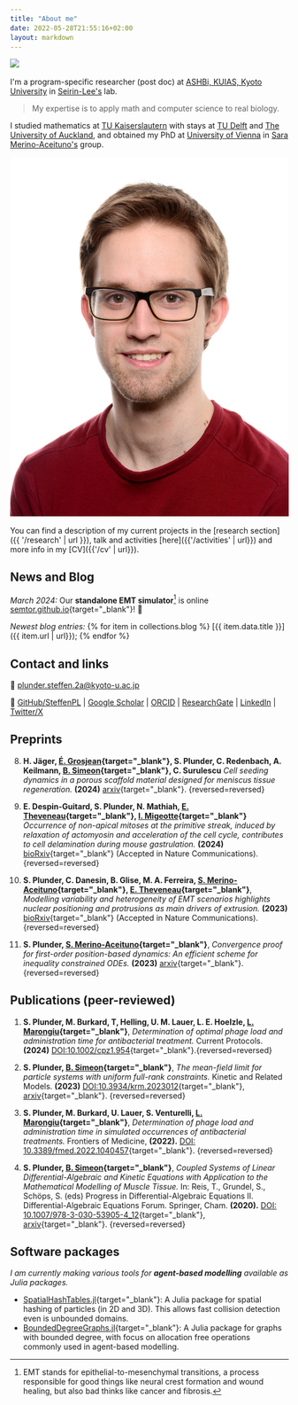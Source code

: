 ```yaml
---
title: "About me"
date: 2022-05-28T21:55:16+02:00
layout: markdown
---
```



<div class="sm:float-right sm:max-w-[12em] sm:ml-2 md:flex hidden drop-shadow-xl">

![](/steffen_red.jpg)
</div>

I'm a program-specific researcher (post doc) at [ASHBi, KUIAS, Kyoto University](https://ashbi.kyoto-u.ac.jp/) in [Seirin-Lee's](https://sites.google.com/site/seirin711lee/home) lab.

> My expertise is to apply math and computer science to real biology.

I studied mathematics at [TU Kaiserslautern](https://www.mathematik.uni-kl.de/en/) with stays at [TU Delft](https://www.tudelft.nl/en/eemcs/the-faculty/departments/applied-mathematics) and [The University of Auckland](https://www.auckland.ac.nz/en/science/about-the-faculty/department-of-mathematics.html),
and obtained my PhD at [University of Vienna](https://mathematik.univie.ac.at/en/research/biomathematics-and-dynamical-systems/) in [Sara Merino-Aceituno's](https://sites.google.com/view/saramerinoaceituno/about) group.

<div class="container md:hidden drop-shadow-xl">
<img class="mx-auto max-w-[12em]" src="./steffen_red.jpg">
</div>


You can find a description of my current projects in the [research section]({{ '/research' | url }}), talk and activities [here]({{'/activities' | url}}) and more info in my [CV]({{'/cv' | url}}).

## News and Blog

_March 2024:_ Our **standalone EMT simulator**[^1] is online [semtor.github.io](https://semtor.github.io/){target="_blank"}! 🎉

_Newest blog entries:_ {% for item in collections.blog %}
[{{ item.data.title }}]({{ item.url | url}}); {% endfor %}

## Contact and links

<!--Office 03.125, Faculty of Mathematics, Oskar-Morgenstern-Platz 1, Vienna.<br>-->
📧 <a href="mailto:plunder.steffen.2a@kyoto-u.ac.jp">plunder.steffen.2a@kyoto-u.ac.jp</a>

🔗 [GitHub/SteffenPL](https://github.com/SteffenPL) | [Google Scholar](https://scholar.google.com/citations?user=-QyslKMAAAAJ&hl=en)  | [ORCID](https://orcid.org/0000-0002-3371-3790) | [ResearchGate](https://www.researchgate.net/profile/Steffen-Plunder) | [LinkedIn](https://at.linkedin.com/in/steffen-plunder) | [Twitter/X](https://twitter.com/SteffenPlunder)



## Preprints

8. **H. Jäger, [É. Grosjean](https://grosjean1.github.io/){target="_blank"}, S. Plunder, C. Redenbach, A. Keilmann, [B. Simeon](https://www.mathematik.uni-kl.de/en/das/people/head/simeon){target="_blank"}, C. Surulescu** _Cell seeding dynamics in a porous scaffold material designed for meniscus tissue regeneration._ **(2024)** [arxiv](https://arxiv.org/abs/2406.06334){target="_blank"}.
{reversed=reversed}

7. **E. Despin-Guitard, S. Plunder, N. Mathiah, [E. Theveneau](https://cbi-toulouse.fr/eng/equipe-theveneau){target="_blank"},  [I. Migeotte](https://iribhm.org/isabelle-migeotte/){target="_blank"}** _Occurrence of non-apical mitoses at the primitive streak, induced by relaxation of actomyosin and acceleration of the cell cycle, contributes to cell delamination during mouse gastrulation._ **(2024)** [bioRxiv](https://www.biorxiv.org/content/10.1101/2024.01.24.577096v1){target="_blank"}  (Accepted in Nature Communications).
{reversed=reversed}

6. **S. Plunder, C. Danesin, B. Glise, M. A. Ferreira, [S. Merino-Aceituno](https://sites.google.com/view/saramerinoaceituno){target="_blank"}, [E. Theveneau](https://cbi-toulouse.fr/eng/equipe-theveneau){target="_blank"}**, _Modelling variability and heterogeneity of EMT scenarios highlights nuclear positioning and protrusions as main drivers of extrusion._ **(2023)** [bioRxiv](https://www.biorxiv.org/content/10.1101/2023.11.17.567510v1){target="_blank"} (Accepted in Nature Communications).
{reversed=reversed}

5. **S. Plunder, [S. Merino-Aceituno](https://sites.google.com/view/saramerinoaceituno){target="_blank"}**, _Convergence proof for first-order position-based dynamics: An efficient scheme for inequality constrained ODEs._ **(2023)** [arxiv](https://arxiv.org/abs/2310.01215){target="_blank"}.
{reversed=reversed}

## Publications (peer-reviewed)

1. **S. Plunder, M. Burkard, T, Helling, U. M. Lauer, L. E. Hoelzle, [L. Marongiu](https://nutritionalbiochemistry.uni-hohenheim.de/en/luigi-marongiu-en){target="_blank"}**, _Determination of optimal phage load and administration time for antibacterial treatment._ Current Protocols. **(2024)** [DOI:10.1002/cpz1.954](https://doi.org/10.1002/cpz1.954){target="_blank"}.{reversed=reversed}

3. **S. Plunder, [B. Simeon](https://www.mathematik.uni-kl.de/en/das/people/head/simeon){target="_blank"}**, _The mean-field limit for particle systems with uniform full-rank constraints._ Kinetic and Related Models. **(2023)** [DOI:10.3934/krm.2023012](https://www.aimsciences.org/article/doi/10.3934/krm.2023012){target="_blank"}, [arxiv](https://arxiv.org/abs/2203.07249){target="_blank"}.
{reversed=reversed}

2. **S. Plunder, M. Burkard, U. Lauer, S. Venturelli, [L. Marongiu](https://nutritionalbiochemistry.uni-hohenheim.de/en/luigi-marongiu-en){target="_blank"}**, _Determination of phage load and administration time in simulated occurrences of antibacterial treatments._ Frontiers of Medicine, **(2022).** [DOI: 10.3389/fmed.2022.1040457](https://doi.org/10.3389/fmed.2022.1040457){target="_blank"}.
{reversed=reversed}

1. **S. Plunder, [B. Simeon](https://www.mathematik.uni-kl.de/en/das/people/head/simeon){target="_blank"}**, _Coupled Systems of Linear Differential-Algebraic and Kinetic Equations with Application to the Mathematical Modelling of Muscle Tissue._
In: Reis, T., Grundel, S., Schöps, S. (eds) Progress in Differential-Algebraic Equations II. Differential-Algebraic Equations Forum. Springer, Cham. **(2020).** [DOI: 10.1007/978-3-030-53905-4_12](https://doi.org/10.1007/978-3-030-53905-4_12){target="_blank"}, [arxiv](https://arxiv.org/abs/1911.05468){target="_blank"}.
{reversed=reversed}
## Software packages

*I am currently making various tools for **agent-based modelling** available as Julia packages.*

- [SpatialHashTables.jl](https://github.com/SteffenPL/SpatialHashTables.jl){target="_blank"}: A Julia package for spatial hashing of particles (in 2D and 3D). This allows fast collision detection even is unbounded domains.
- [BoundedDegreeGraphs.jl](https://github.com/SteffenPL/BoundedDegreeGraphs.jl){target="_blank"}: A Julia package for graphs with bounded degree, with focus on allocation free operations commonly 
used in agent-based modelling. 

[^1]: EMT stands for epithelial-to-mesenchymal transitions, a process responsible for good things like neural crest formation and wound healing, but also bad thinks like cancer and fibrosis.